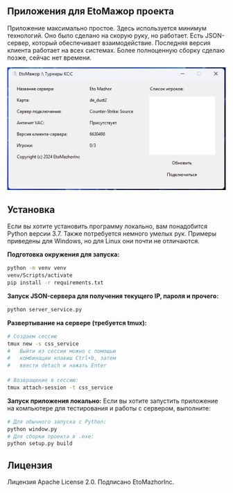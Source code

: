 ## Приложения для EtoМажор проекта
Приложение максимально простое. Здесь используется минимум технологий. Оно было сделано на скорую руку, но работает. Есть JSON-сервер, который обеспечивает взаимодействие. Последняя версия клиента работает на всех системах. Более полноценную сборку сделаю позже, сейчас нет времени.

![dasdas](assets/preview_screenshot.png)

## Установка
Если вы хотите установить программу локально, вам понадобится Python версии 3.7. Также потребуется немного умелых рук. Примеры приведены для Windows, но для Linux они почти не отличаются.

**Подготовка окружения для запуска:**
```bash
python -m venv venv
venv/Scripts/activate
pip install -r requirements.txt
```

**Запуск JSON-сервера для получения текущего IP, пароля и прочего:**
```bash
python server_service.py
```

**Развертывание на сервере (требуется tmux):**
```bash
# Создаем сессию
tmux new -s css_service
#   Выйти из сессии можно с помощью
#   комбинации клавиш Ctrl+b, затем
#   ввести detach и нажать Enter

# Возвращение в сессию:
tmux attach-session -t css_service
```

**Запуск приложения локально:**
Если вы хотите запустить приложение на компьютере для тестирования и работы с сервером, выполните:
```bash
# Для обычного запуска с Python:
python window.py
# Для сборки проекта в .exe:
python setup.py build
```

## Лицензия
Лицензия Apache License 2.0. Подписано EtoMazhorInc.
